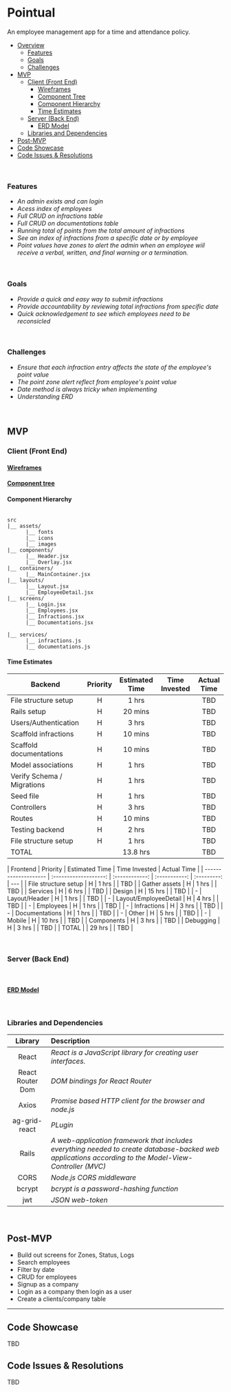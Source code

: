 # Pointual

An employee management app for a time and attendance policy.

- [Overview](#overview)
  - [Features](#features)
  - [Goals](#goals)
  - [Challenges](#challenges)
- [MVP](#mvp)
  - [Client (Front End)](#client-front-end)
    - [Wireframes](#wireframes)
    - [Component Tree](#component-tree)
    - [Component Hierarchy](#component-hierarchy)
    - [Time Estimates](#time-estimates)
  - [Server (Back End)](#server-back-end)
    - [ERD Model](#erd-model)
  - [Libraries and Dependencies](#libraries-and-dependencies)
- [Post-MVP](#post-mvp)
- [Code Showcase](#code-showcase)
- [Code Issues & Resolutions](#code-issues--resolutions)

<br>

### Features

- _An admin exists and can login_
- _Acess index of employees_
- _Full CRUD on infractions table_
- _Full CRUD on documentations table_
- _Running total of points from the total amount of infractions_
- _See an index of infractions from a specific date or by employee_
- _Point values have zones to alert the admin when an employee wiil receive a verbal, written, and final warning or a termination._

<br>

### Goals

- _Provide a quick and easy way to submit infractions_
- _Provide accountability by reviewing total infractions from specific date_
- _Quick acknowledgement to see which employees need to be reconsicled_

<br>

### Challenges

- _Ensure that each infraction entry affects the state of the employee's point value_
- _The point zone alert reflect from employee's point value_
- _Date method is always tricky when implementing_
- _Understanding ERD_

<br>

## MVP

### Client (Front End)

#### [Wireframes](https://www.figma.com/file/VK6RBT5ETYWBEjW21Ci1S0/Pointual.?node-id=0%3A1)

#### [Component tree](https://whimsical.com/8QHpX8t88mHfGeKKt6wbsD)

#### Component Hierarchy

```structure

src
|__ assets/
      |__ fonts
      |__ icons
      |__ images
|__ components/
      |__ Header.jsx
      |__ Overlay.jsx
|__ containers/
      |__ MainContainer.jsx
|__ layouts/
      |__ Layout.jsx
      |__ EmployeeDetail.jsx
|__ screens/
      |__ Login.jsx
      |__ Employees.jsx
      |__ Infractions.jsx
      |__ Documentations.jsx

|__ services/
      |__ infractions.js
      |__ documentations.js

```

#### Time Estimates

| Backend                    | Priority | Estimated Time | Time Invested | Actual Time |
| -------------------------- | :------: | :------------: | :-----------: | :---------: |
| File structure setup       |    H     |     1 hrs      |               |     TBD     |
| Rails setup                |    H     |    20 mins     |               |     TBD     |
| Users/Authentication       |    H     |     3 hrs      |               |     TBD     |
| Scaffold infractions       |    H     |    10 mins     |               |     TBD     |
| Scaffold documentations    |    H     |    10 mins     |               |     TBD     |
| Model associations         |    H     |     1 hrs      |               |     TBD     |
| Verify Schema / Migrations |    H     |     1 hrs      |               |     TBD     |
| Seed file                  |    H     |     1 hrs      |               |     TBD     |
| Controllers                |    H     |     3 hrs      |               |     TBD     |
| Routes                     |    H     |    10 mins     |               |     TBD     |
| Testing backend            |    H     |     2 hrs      |               |     TBD     |
| File structure setup       |    H     |     1 hrs      |               |     TBD     |
| TOTAL                      |          |    13.8 hrs    |               |     TBD     |

| Frontend             |       Priority        | Estimated Time | Time Invested | Actual Time |
| -------------------- | :-------------------: | :------------: | :-----------: | :---------: | --- |
| File structure setup |           H           |     1 hrs      |               |     TBD     |
| Gather assets        |           H           |     1 hrs      |               |     TBD     |
| Services             |           H           |     6 hrs      |               |     TBD     |
| Design               |           H           |     15 hrs     |               |     TBD     |
| -                    |     Layout/Header     |       H        |     1 hrs     |             | TBD |
| -                    | Layout/EmployeeDetail |       H        |     4 hrs     |             | TBD |
| -                    |       Employees       |       H        |     1 hrs     |             | TBD |
| -                    |      Infractions      |       H        |     3 hrs     |             | TBD |
| -                    |    Documentations     |       H        |     1 hrs     |             | TBD |
| -                    |         Other         |       H        |     5 hrs     |             | TBD |
| -                    |        Mobile         |       H        |    10 hrs     |             | TBD |
| Components           |           H           |     3 hrs      |               |     TBD     |
| Debugging            |           H           |     3 hrs      |               |     TBD     |
| TOTAL                |                       |     29 hrs     |               |     TBD     |

<br>

### Server (Back End)

<br>

#### [ERD Model](https://drive.google.com/file/d/1CpZfCh-gnbMOBZC7Ndsy-6-HOgV2Gdww/view?usp=sharing)

<br>

### Libraries and Dependencies

|     Library      | Description                                                                                                                                           |
| :--------------: | :---------------------------------------------------------------------------------------------------------------------------------------------------- |
|      React       | _React is a JavaScript library for creating user interfaces._                                                                                         |
| React Router Dom | _DOM bindings for React Router_                                                                                                                       |
|      Axios       | _Promise based HTTP client for the browser and node.js_                                                                                               |
|  ag-grid-react   | _PLugin_                                                                                                                                              |
|      Rails       | _A web-application framework that includes everything needed to create database-backed web applications according to the Model-View-Controller (MVC)_ |
|       CORS       | _Node.js CORS middleware_                                                                                                                             |
|      bcrypt      | _bcrypt is a password-hashing function_                                                                                                               |
|       jwt        | _JSON web-token_                                                                                                                                      |

<br>

## Post-MVP

- Build out screens for Zones, Status, Logs
- Search employees
- Filter by date
- CRUD for employees
- Signup as a company
- Login as a company then login as a user
- Create a clients/company table

---

## Code Showcase

TBD

## Code Issues & Resolutions

TBD
